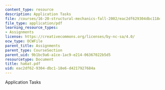 ```yaml
---
content_type: resource
description: Application Tasks
file: /courses/16-20-structural-mechanics-fall-2002/eac2df629304dbc118e6d4217927684a_ha6at.pdf
file_type: application/pdf
learning_resource_types:
- Assignments
license: https://creativecommons.org/licenses/by-nc-sa/4.0/
ocw_type: OCWFile
parent_title: Assignments
parent_type: CourseSection
parent_uid: 9b1bc9a6-a1ce-1ac9-e214-06367022b5d5
resourcetype: Document
title: ha6at.pdf
uid: eac2df62-9304-dbc1-18e6-d4217927684a
---
```

Application Tasks